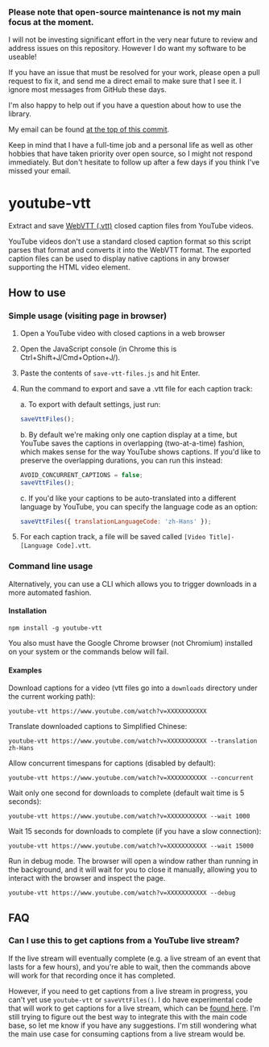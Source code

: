 ### Please note that open-source maintenance is not my main focus at the moment.

I will not be investing significant effort in the very near future to review and address issues on this repository. However I do want my software to be useable!

If you have an issue that must be resolved for your work, please open a pull request to fix it, and send me a direct email to make sure that I see it. I ignore most messages from GitHub these days.

I'm also happy to help out if you have a question about how to use the library.

My email can be found [at the top of this commit](https://github.com/benwiley4000/cassette/commit/d1a828ac146f357adec963ccfaad56a48155b8b6.patch).

Keep in mind that I have a full-time job and a personal life as well as other hobbies that have taken priority over open source, so I might not respond immediately. But don't hesitate to follow up after a few days if you think I've missed your email.

# youtube-vtt

Extract and save [WebVTT (.vtt)](https://en.wikipedia.org/wiki/WebVTT) closed caption files from YouTube videos.

YouTube videos don't use a standard closed caption format so this script parses that format and converts it into the WebVTT format. The exported caption files can be used to display native captions in any browser supporting the HTML video element.

## How to use

### Simple usage (visiting page in browser)

1. Open a YouTube video with closed captions in a web browser
2. Open the JavaScript console (in Chrome this is Ctrl+Shift+J/Cmd+Option+J/).
3. Paste the contents of `save-vtt-files.js` and hit Enter.
4. Run the command to export and save a .vtt file for each caption track:

    a. To export with default settings, just run:
    ```js
    saveVttFiles();
    ```
    b. By default we're making only one caption display at a time, but YouTube saves the captions in overlapping (two-at-a-time) fashion, which makes sense for the way YouTube shows captions. If you'd like to preserve the overlapping durations, you can run this instead:
    ```js
    AVOID_CONCURRENT_CAPTIONS = false;
    saveVttFiles();
    ```
    c. If you'd like your captions to be auto-translated into a different language by YouTube, you can specify the language code as an option:
    ```js
    saveVttFiles({ translationLanguageCode: 'zh-Hans' });
    ```
5. For each caption track, a file will be saved called `[Video Title]-[Language Code].vtt`.

### Command line usage

Alternatively, you can use a CLI which allows you to trigger downloads in a more automated fashion.

#### Installation

```console
npm install -g youtube-vtt
```

You also must have the Google Chrome browser (not Chromium) installed on your system or the commands below will fail.

#### Examples

Download captions for a video (vtt files go into a `downloads` directory under the current working path):

```console
youtube-vtt https://www.youtube.com/watch?v=XXXXXXXXXXX
```

Translate downloaded captions to Simplified Chinese:

```console
youtube-vtt https://www.youtube.com/watch?v=XXXXXXXXXXX --translation zh-Hans
```

Allow concurrent timespans for captions (disabled by default):

```console
youtube-vtt https://www.youtube.com/watch?v=XXXXXXXXXXX --concurrent
```

Wait only one second for downloads to complete (default wait time is 5 seconds):

```console
youtube-vtt https://www.youtube.com/watch?v=XXXXXXXXXXX --wait 1000
```

Wait 15 seconds for downloads to complete (if you have a slow connection):

```console
youtube-vtt https://www.youtube.com/watch?v=XXXXXXXXXXX --wait 15000
```

Run in debug mode. The browser will open a window rather than running in the background, and it will wait for you to close it manually, allowing you to interact with the browser and inspect the page.

```console
youtube-vtt https://www.youtube.com/watch?v=XXXXXXXXXXX --debug
```

## FAQ

### Can I use this to get captions from a YouTube live stream?

If the live stream will eventually complete (e.g. a live stream of an event that lasts for a few hours), and you're able to wait, then the commands above will work for that recording once it has completed.

However, if you need to get captions from a live stream in progress, you can't yet use `youtube-vtt` or `saveVttFiles()`. I do have experimental code that will work to get captions for a live stream, which can be [found here](https://github.com/benwiley4000/youtube-vtt/issues/1#issuecomment-705081967). I'm still trying to figure out the best way to integrate this with the main code base, so let me know if you have any suggestions. I'm still wondering what the main use case for consuming captions from a live stream would be.
